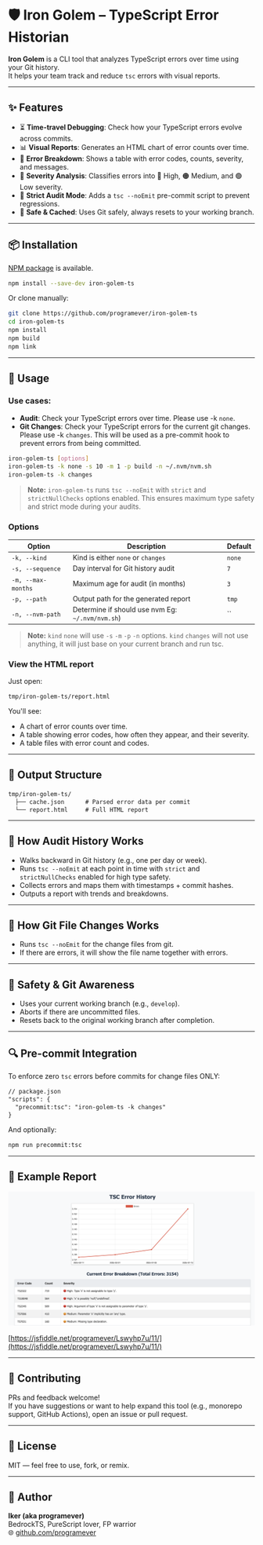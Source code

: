 # 🛡️ Iron Golem – TypeScript Error Historian

**Iron Golem** is a CLI tool that analyzes TypeScript errors over time using your Git history.  
It helps your team track and reduce `tsc` errors with visual reports.

---

## ✨ Features

- ⏳ **Time-travel Debugging**: Check how your TypeScript errors evolve across commits.
- 📊 **Visual Reports**: Generates an HTML chart of error counts over time.
- 🔎 **Error Breakdown**: Shows a table with error codes, counts, severity, and messages.
- 🧠 **Severity Analysis**: Classifies errors into 🔴 High, 🟠 Medium, and 🟢 Low severity.
- 🧪 **Strict Audit Mode**: Adds a `tsc --noEmit` pre-commit script to prevent regressions.
- 💾 **Safe & Cached**: Uses Git safely, always resets to your working branch.

---

## 📦 Installation

[NPM package](https://www.npmjs.com/package/iron-golem-ts) is available.

```bash
npm install --save-dev iron-golem-ts
```

Or clone manually:

```bash
git clone https://github.com/programever/iron-golem-ts
cd iron-golem-ts
npm install
npm build
npm link
```

---

## 🚀 Usage

### Use cases:
- **Audit**: Check your TypeScript errors over time. Please use -k `none`.
- **Git Changes**: Check your TypeScript errors for the current git changes. Please use -k `changes`. This will be used as a pre-commit hook to prevent errors from being committed.

```bash
iron-golem-ts [options]
iron-golem-ts -k none -s 10 -m 1 -p build -n ~/.nvm/nvm.sh
iron-golem-ts -k changes
```

> **Note:** `iron-golem-ts` runs `tsc --noEmit` with `strict` and `strictNullChecks` options enabled. This ensures maximum type safety and strict mode during your audits.

### Options

| Option               | Description                                                | Default    |
|----------------------|------------------------------------------------------------|------------|
| `-k, --kind`         | Kind is either `none` or `changes`                         | `none`     |
| `-s, --sequence`     | Day interval for Git history audit                         | `7`        |
| `-m, --max-months`   | Maximum age for audit (in months)                          | `3`        |
| `-p, --path`         | Output path for the generated report                       | `tmp`      |
| `-n, --nvm-path`     | Determine if should use nvm Eg: `~/.nvm/nvm.sh`)           | ``         |

> **Note:** `kind` `none` will use `-s` `-m` `-p` `-n` options. `kind` `changes` will not use anything, it will just base on your current branch and run tsc.

### View the HTML report

Just open:

```
tmp/iron-golem-ts/report.html
```

You'll see:
- A chart of error counts over time.
- A table showing error codes, how often they appear, and their severity.
- A table files with error count and codes.

---

## 📁 Output Structure

```
tmp/iron-golem-ts/
  ├── cache.json      # Parsed error data per commit
  └── report.html     # Full HTML report
```

---

## 🧠 How Audit History Works

- Walks backward in Git history (e.g., one per day or week).
- Runs `tsc --noEmit` at each point in time with `strict` and `strictNullChecks` enabled for high type safety.
- Collects errors and maps them with timestamps + commit hashes.
- Outputs a report with trends and breakdowns.

---

## 🧠 How Git File Changes Works

- Runs `tsc --noEmit` for the change files from git.
- If there are errors, it will show the file name together with errors.

---

## 🛑 Safety & Git Awareness

- Uses your current working branch (e.g., `develop`).
- Aborts if there are uncommitted files.
- Resets back to the original working branch after completion.

---

## 🔍 Pre-commit Integration

To enforce zero `tsc` errors before commits for change files ONLY:

```jsonc
// package.json
"scripts": {
  "precommit:tsc": "iron-golem-ts -k changes"
}
```

And optionally:

```bash
npm run precommit:tsc
```

---

## 🧪 Example Report

![Alt text](example/report.png)

[https://jsfiddle.net/programever/Lswyhp7u/11/](https://jsfiddle.net/programever/Lswyhp7u/11/)



---

## 🤝 Contributing

PRs and feedback welcome!  
If you have suggestions or want to help expand this tool (e.g., monorepo support, GitHub Actions), open an issue or pull request.

---

## 📜 License

MIT — feel free to use, fork, or remix.

---

## 🧙 Author

**Iker (aka programever)**  
BedrockTS, PureScript lover, FP warrior  
🌐 [github.com/programever](https://github.com/programever)
